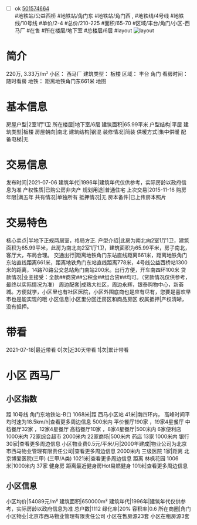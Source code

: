 - [ ] ok [501574664](https://bj.5i5j.com/ershoufang/501574664.html)  
 #地铁站/公益西桥 #地铁站/角门东 #地铁站/角门西 ,  #地铁线/4号线 #地铁线/10号线
#单价/2-4 #总价/210-225 #面积/65-70   #区域/丰台/角门/小区-西马厂 #在售 #所在楼层/地下室 #总楼层/6层 #layout 
![layout](http://image2a.5i5j.com/bdir/layout/610008c21e3f4353aae1023cac5d81fd.jpg_P5.jpg) 
# 简介 
 220万,  3.33万/m² 
小区： 西马厂
建筑类型： 板楼
区域： 丰台 角门
看房时间： 随时看房
地铁： 距离地铁角门东661米 地图
# 基本信息 
 房屋户型|2室1厅1卫
所在楼层|地下室/6层
建筑面积|65.99平米
户型结构|平层
建筑类型|板楼
房屋朝向|南北
建筑结构|钢混
装修情况|简装
供暖方式|集中供暖
配备电梯|无
# 交易信息 
 发布时间|2021-07-06
建筑年代|1996年|建筑年代仅供参考，实际房龄以政府信息为准
产权性质|已购公房非央产
规划用途|普通住宅
上次交易|2015-11-16
购房年限|满五年
共有情况|单独所有
抵押情况|无
房本备件|已上传房本照片
# 交易特色 
 核心卖点|半地下正规两居室，格局方正.
户型介绍|此房为南北向2室1厅1卫，建筑面积为65.99平米，此房为南北向2室1厅1卫，建筑面积为65.99平米，房子南北，客厅大，布局合理。
交通出行|距离地铁角门东站直线距离661米，距离地铁角门东站直线距离661米，距离地铁角门东站直线距离778米，4号线公益西桥站1300米的距离，14路70路公交总站角门南站200米。出行方便，开车南四环100米
贷款情况|业主接受：全款##商贷##公积金##组合贷##均可。（贷款情况仅供参考，最终以实际情况为准）
周边配套|成熟大社区，周边永辉，银泰购物中心，新荟城。方便就学，小区里也有社区医院，小区外围底商也是应有尽有，您要是喜欢早市也是能实现的哦
小区信息|小区里分回迁房区和商品房区
权属抵押|产权清晰，没有抵押。
# 带看 
 2021-07-18|最近带看	 0|次|近30天带看	 1|次|累计带看
# 小区 西马厂
## 小区指数 
 距 10号线 角门东地铁站-B口 1068米|距 西马小区站 41米|南四环内， 高峰时间平均时速为18.5km/h|查看更多周边信息
500米内 平价餐厅190家 ，19家4星餐厅
中档餐厅32家 ，12家4星餐厅
高档餐厅10家 ，8家4星餐厅|500米内 6家便利店
1000米内 72家综合超市
2000米内 22家商场|500米内 药店 13家
1000米内 银行 30家|查看更多周边信息
小区物业费0.5元/平米/月|2000年建成|物业公司为北京市西马物业管理有限责任公司|查看更多周边信息
2000米内 三级医院 1家|距离 北京博爱医院(三甲) (三甲/A类) 1021米|查看更多周边信息
距离 林枫花园 1006米|1000米内 37家 健身房
距离最近健身房Hot易燃健身 101米|查看更多周边信息
## 小区信息 
 小区均价|54089元/m²
建筑面积|650000m²
建筑年代|1996年|建筑年代仅供参考，实际房龄以政府信息为准
总户数|1112
绿化率|20%
容积率|0.6
所在商圈|角门
小区物业|北京市西马物业管理有限责任公司
小区在售房源23套
小区在租房源3套
